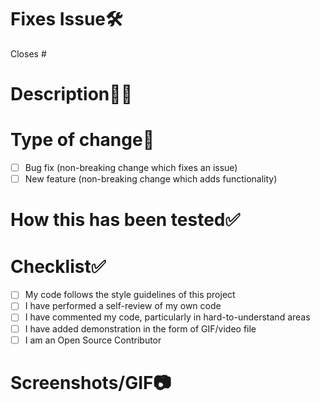 # Fixes Issue🛠️

<!-- Example: Closes #31 -->

Closes #

# Description👨‍💻 

<!--Please include a summary of the change and which issue is fixed.List any dependencies that are required for this change.-->

# Type of change📄

<!--Please delete options that are not relevant.-->

- [ ] Bug fix (non-breaking change which fixes an issue)
- [ ] New feature (non-breaking change which adds functionality)

# How this has been tested✅

<!--Please describe the tests that you ran to verify your changes.-->

# Checklist✅ 

- [ ] My code follows the style guidelines of this project
- [ ] I have performed a self-review of my own code
- [ ] I have commented my code, particularly in hard-to-understand areas
- [ ] I have added demonstration in the form of GIF/video file
- [ ] I am an Open Source Contributor

# Screenshots/GIF📷
